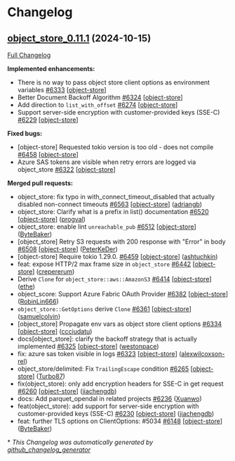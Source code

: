 <!---
  Licensed to the Apache Software Foundation (ASF) under one
  or more contributor license agreements.  See the NOTICE file
  distributed with this work for additional information
  regarding copyright ownership.  The ASF licenses this file
  to you under the Apache License, Version 2.0 (the
  "License"); you may not use this file except in compliance
  with the License.  You may obtain a copy of the License at

    http://www.apache.org/licenses/LICENSE-2.0

  Unless required by applicable law or agreed to in writing,
  software distributed under the License is distributed on an
  "AS IS" BASIS, WITHOUT WARRANTIES OR CONDITIONS OF ANY
  KIND, either express or implied.  See the License for the
  specific language governing permissions and limitations
  under the License.
-->

# Changelog

## [object_store_0.11.1](https://github.com/apache/arrow-rs/tree/object_store_0.11.1) (2024-10-15)

[Full Changelog](https://github.com/apache/arrow-rs/compare/object_store_0.11.0...object_store_0.11.1)

**Implemented enhancements:**

- There is no way to pass object store client options as environment variables [\#6333](https://github.com/apache/arrow-rs/issues/6333) [[object-store](https://github.com/apache/arrow-rs/labels/object-store)]
- Better Document Backoff Algorithm [\#6324](https://github.com/apache/arrow-rs/issues/6324) [[object-store](https://github.com/apache/arrow-rs/labels/object-store)]
- Add direction to `list_with_offset` [\#6274](https://github.com/apache/arrow-rs/issues/6274) [[object-store](https://github.com/apache/arrow-rs/labels/object-store)]
- Support server-side encryption with customer-provided keys \(SSE-C\) [\#6229](https://github.com/apache/arrow-rs/issues/6229) [[object-store](https://github.com/apache/arrow-rs/labels/object-store)]

**Fixed bugs:**

- \[object-store\] Requested tokio version is too old - does not compile [\#6458](https://github.com/apache/arrow-rs/issues/6458) [[object-store](https://github.com/apache/arrow-rs/labels/object-store)]
- Azure SAS tokens are visible when retry errors are logged via object\_store [\#6322](https://github.com/apache/arrow-rs/issues/6322) [[object-store](https://github.com/apache/arrow-rs/labels/object-store)]

**Merged pull requests:**

- object\_store: fix typo in with\_connect\_timeout\_disabled that actually disabled non-connect timeouts [\#6563](https://github.com/apache/arrow-rs/pull/6563) [[object-store](https://github.com/apache/arrow-rs/labels/object-store)] ([adriangb](https://github.com/adriangb))
- object\_store: Clarify what is a prefix in list\(\) documentation [\#6520](https://github.com/apache/arrow-rs/pull/6520) [[object-store](https://github.com/apache/arrow-rs/labels/object-store)] ([progval](https://github.com/progval))
- object\_store: enable lint `unreachable_pub` [\#6512](https://github.com/apache/arrow-rs/pull/6512) [[object-store](https://github.com/apache/arrow-rs/labels/object-store)] ([ByteBaker](https://github.com/ByteBaker))
- \[object\_store\] Retry S3 requests with 200 response with "Error" in body [\#6508](https://github.com/apache/arrow-rs/pull/6508) [[object-store](https://github.com/apache/arrow-rs/labels/object-store)] ([PeterKeDer](https://github.com/PeterKeDer))
- \[object-store\] Require tokio 1.29.0. [\#6459](https://github.com/apache/arrow-rs/pull/6459) [[object-store](https://github.com/apache/arrow-rs/labels/object-store)] ([ashtuchkin](https://github.com/ashtuchkin))
- feat: expose HTTP/2 max frame size in `object_store` [\#6442](https://github.com/apache/arrow-rs/pull/6442) [[object-store](https://github.com/apache/arrow-rs/labels/object-store)] ([crepererum](https://github.com/crepererum))
- Derive `Clone` for `object_store::aws::AmazonS3` [\#6414](https://github.com/apache/arrow-rs/pull/6414) [[object-store](https://github.com/apache/arrow-rs/labels/object-store)] ([ethe](https://github.com/ethe))
- object\_score: Support Azure Fabric OAuth Provider [\#6382](https://github.com/apache/arrow-rs/pull/6382) [[object-store](https://github.com/apache/arrow-rs/labels/object-store)] ([RobinLin666](https://github.com/RobinLin666))
- `object_store::GetOptions` derive `Clone` [\#6361](https://github.com/apache/arrow-rs/pull/6361) [[object-store](https://github.com/apache/arrow-rs/labels/object-store)] ([samuelcolvin](https://github.com/samuelcolvin))
- \[object\_store\] Propagate env vars as object store client options [\#6334](https://github.com/apache/arrow-rs/pull/6334) [[object-store](https://github.com/apache/arrow-rs/labels/object-store)] ([ccciudatu](https://github.com/ccciudatu))
- docs\[object\_store\]: clarify the backoff strategy that is actually implemented [\#6325](https://github.com/apache/arrow-rs/pull/6325) [[object-store](https://github.com/apache/arrow-rs/labels/object-store)] ([westonpace](https://github.com/westonpace))
- fix: azure sas token visible in logs [\#6323](https://github.com/apache/arrow-rs/pull/6323) [[object-store](https://github.com/apache/arrow-rs/labels/object-store)] ([alexwilcoxson-rel](https://github.com/alexwilcoxson-rel))
- object\_store/delimited: Fix `TrailingEscape` condition [\#6265](https://github.com/apache/arrow-rs/pull/6265) [[object-store](https://github.com/apache/arrow-rs/labels/object-store)] ([Turbo87](https://github.com/Turbo87))
- fix\(object\_store\): only add encryption headers for SSE-C in get request [\#6260](https://github.com/apache/arrow-rs/pull/6260) [[object-store](https://github.com/apache/arrow-rs/labels/object-store)] ([jiachengdb](https://github.com/jiachengdb))
- docs: Add parquet\_opendal in related projects [\#6236](https://github.com/apache/arrow-rs/pull/6236) ([Xuanwo](https://github.com/Xuanwo))
- feat\(object\_store\): add support for server-side encryption with customer-provided keys \(SSE-C\) [\#6230](https://github.com/apache/arrow-rs/pull/6230) [[object-store](https://github.com/apache/arrow-rs/labels/object-store)] ([jiachengdb](https://github.com/jiachengdb))
- feat: further TLS options on ClientOptions: \#5034 [\#6148](https://github.com/apache/arrow-rs/pull/6148) [[object-store](https://github.com/apache/arrow-rs/labels/object-store)] ([ByteBaker](https://github.com/ByteBaker))



\* *This Changelog was automatically generated by [github_changelog_generator](https://github.com/github-changelog-generator/github-changelog-generator)*
